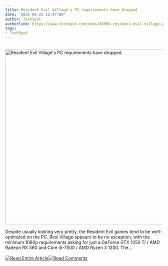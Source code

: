 ```yaml
---
title: Resident Evil Village's PC requirements have dropped
date: "2021-03-22 12:47:00"
author: TechSpot
authorlink: https://www.techspot.com/news/88996-resident-evil-village-pc-requirements-have-dropped.html
tags:
- TechSpot
---
```

<a href="https://www.techspot.com/news/88996-resident-evil-village-pc-requirements-have-dropped.html" target="_blank"><img src="https://static.techspot.com/images2/news/ts3_thumbs/2021/03/2021-03-22-ts3_thumbs-e96.jpg" width="800" height="560" style="padding: 15px 0" title="Resident Evil Village's PC requirements have dropped" /></a><br />Despite usually looking very pretty, the Resident Evil games tend to be well-optimized on the PC. Resi Village appears to be no exception, with the minimum 1080p requirements asking for just a GeForce GTX 1050 Ti / AMD Radeon RX 560 and Core i5-7500 / AMD Ryzen 3 1200. The...<br /><br /><a href="https://www.techspot.com/news/88996-resident-evil-village-pc-requirements-have-dropped.html"><img src="https://static.techspot.com/images/rss/rss_buttons_01.png" border="0" alt="Read Entire Article" /></a><a href="https://www.techspot.com/news/88996-resident-evil-village-pc-requirements-have-dropped.html#comments"><img src="https://static.techspot.com/images/rss/rss_buttons_02.png" border="0" alt="Read Comments" /></a><br /><br />